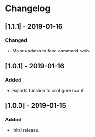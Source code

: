 # Changelog

## [1.1.1] - 2019-01-16
### Changed
- Major updates to face-command-web.

## [1.0.1] - 2019-01-16
### Added
- exports function to configure nconf.

## [1.0.0] - 2019-01-15
### Added
- Inital release.